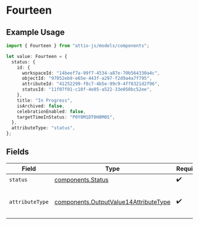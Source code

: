 # Fourteen

## Example Usage

```typescript
import { Fourteen } from "attio-js/models/components";

let value: Fourteen = {
  status: {
    id: {
      workspaceId: "14beef7a-99f7-4534-a87e-70b564330a4c",
      objectId: "97052eb9-e65e-443f-a297-f2d9a4a7f795",
      attributeId: "41252299-f8c7-4b5e-99c9-4ff8321d2f96",
      statusId: "11f07f01-c10f-4e05-a522-33e050bc52ee",
    },
    title: "In Progress",
    isArchived: false,
    celebrationEnabled: false,
    targetTimeInStatus: "P0Y0M1DT0H0M0S",
  },
  attributeType: "status",
};
```

## Fields

| Field                                                                                          | Type                                                                                           | Required                                                                                       | Description                                                                                    | Example                                                                                        |
| ---------------------------------------------------------------------------------------------- | ---------------------------------------------------------------------------------------------- | ---------------------------------------------------------------------------------------------- | ---------------------------------------------------------------------------------------------- | ---------------------------------------------------------------------------------------------- |
| `status`                                                                                       | [components.Status](../../models/components/status.md)                                         | :heavy_check_mark:                                                                             | N/A                                                                                            |                                                                                                |
| `attributeType`                                                                                | [components.OutputValue14AttributeType](../../models/components/outputvalue14attributetype.md) | :heavy_check_mark:                                                                             | The attribute type of the value.                                                               | status                                                                                         |